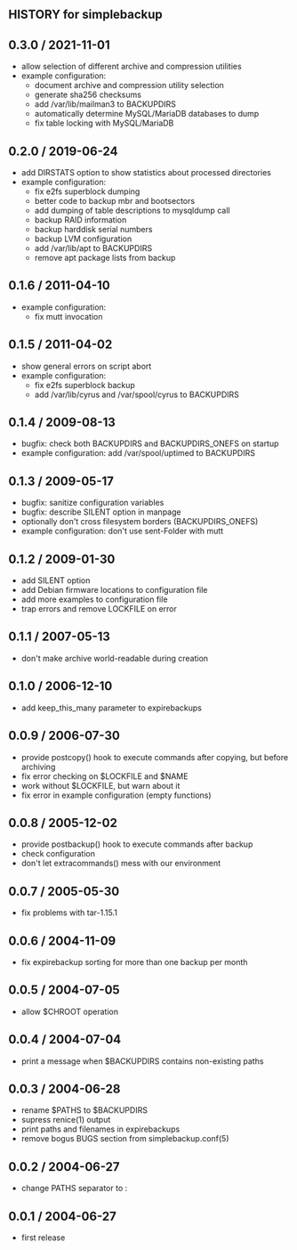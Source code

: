 HISTORY for simplebackup
------------------------

## 0.3.0 / 2021-11-01
* allow selection of different archive and compression utilities
* example configuration:
    - document archive and compression utility selection
    - generate sha256 checksums
	- add /var/lib/mailman3 to BACKUPDIRS
	- automatically determine MySQL/MariaDB databases to dump
	- fix table locking with MySQL/MariaDB

## 0.2.0 / 2019-06-24
* add DIRSTATS option to show statistics about processed directories
* example configuration:
    - fix e2fs superblock dumping
    - better code to backup mbr and bootsectors
    - add dumping of table descriptions to mysqldump call
    - backup RAID information
    - backup harddisk serial numbers
    - backup LVM configuration
    - add /var/lib/apt to BACKUPDIRS
    - remove apt package lists from backup

## 0.1.6 / 2011-04-10
* example configuration:
    - fix mutt invocation


## 0.1.5 / 2011-04-02
* show general errors on script abort
* example configuration:
    - fix e2fs superblock backup
    - add /var/lib/cyrus and /var/spool/cyrus to BACKUPDIRS


## 0.1.4 / 2009-08-13
* bugfix: check both BACKUPDIRS and BACKUPDIRS_ONEFS on startup
* example configuration: add /var/spool/uptimed to BACKUPDIRS


## 0.1.3 / 2009-05-17
* bugfix: sanitize configuration variables
* bugfix: describe SILENT option in manpage
* optionally don't cross filesystem borders (BACKUPDIRS_ONEFS)
* example configuration: don't use sent-Folder with mutt


## 0.1.2 / 2009-01-30
* add SILENT option
* add Debian firmware locations to configuration file
* add more examples to configuration file
* trap errors and remove LOCKFILE on error


## 0.1.1 / 2007-05-13
* don't make archive world-readable during creation


## 0.1.0 / 2006-12-10
* add keep_this_many parameter to expirebackups


## 0.0.9 / 2006-07-30
* provide postcopy() hook to execute commands after copying, but
  before archiving
* fix error checking on $LOCKFILE and $NAME
* work without $LOCKFILE, but warn about it
* fix error in example configuration (empty functions)


## 0.0.8 / 2005-12-02
* provide postbackup() hook to execute commands after backup
* check configuration
* don't let extracommands() mess with our environment


## 0.0.7 / 2005-05-30
* fix problems with tar-1.15.1


## 0.0.6 / 2004-11-09
* fix expirebackup sorting for more than one backup per month


## 0.0.5 / 2004-07-05
* allow $CHROOT operation


## 0.0.4 / 2004-07-04
* print a message when $BACKUPDIRS contains non-existing paths


## 0.0.3 / 2004-06-28
* rename $PATHS to $BACKUPDIRS
* supress renice(1) output
* print paths and filenames in expirebackups
* remove bogus BUGS section from simplebackup.conf(5)


## 0.0.2 / 2004-06-27
* change PATHS separator to :


## 0.0.1 / 2004-06-27
* first release
